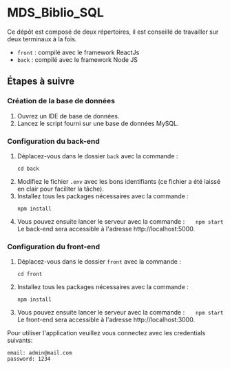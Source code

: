# MDS_Biblio_SQL

Ce dépôt est composé de deux répertoires, il est conseillé de travailler sur deux terminaux à la fois.

- `front` : compilé avec le framework ReactJs
- `back` : compilé avec le framework Node JS

## Étapes à suivre

### Création de la base de données

1. Ouvrez un IDE de base de données.
2. Lancez le script fourni sur une base de données MySQL.

### Configuration du back-end

1. Déplacez-vous dans le dossier `back` avec la commande :
   ```
   cd back
   ```
2. Modifiez le fichier `.env` avec les bons identifiants (ce fichier a été laissé en clair pour faciliter la tâche).
3. Installez tous les packages nécessaires avec la commande :
   ```
   npm install
   ```
4. Vous pouvez ensuite lancer le serveur avec la commande :
   `   npm start`
   Le back-end sera accessible à l'adresse http://localhost:5000.

### Configuration du front-end

1. Déplacez-vous dans le dossier `front` avec la commande :
   ```
   cd front
   ```
2. Installez tous les packages nécessaires avec la commande :
   ```
   npm install
   ```
3. Vous pouvez ensuite lancer le serveur avec la commande :
   `   npm start`
   Le front-end sera accessible à l'adresse http://localhost:3000.

Pour utiliser l'application veuillez vous connectez avec les credentials suivants:

```
email: admin@mail.com
password: 1234
```
